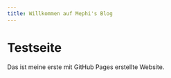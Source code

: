 ```yaml
---
title: Willkommen auf Mephi's Blog
---
```

# Testseite
Das ist meine erste mit GitHub Pages erstellte Website.
